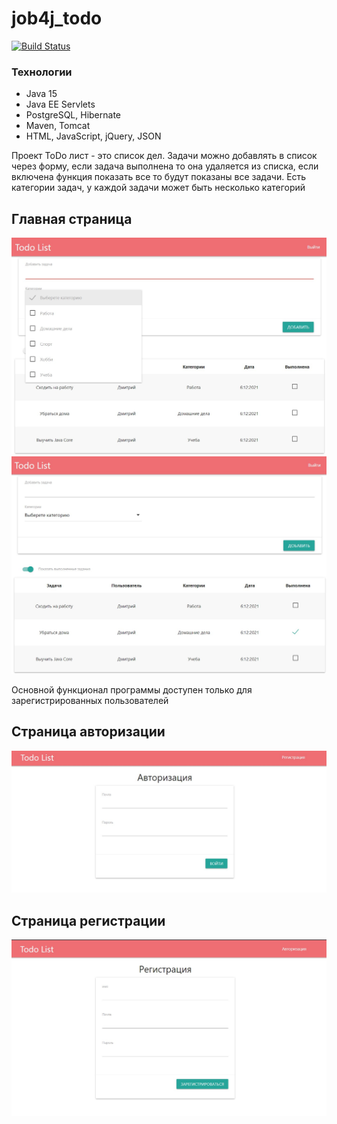 # job4j_todo
[![Build Status](https://app.travis-ci.com/demonick82/job4j_todo.svg?branch=master)](https://app.travis-ci.com/demonick82/job4j_todo)
 
 
### Технологии 
+ Java 15
+ Java EE Servlets
+ PostgreSQL, Hibernate
+ Maven, Tomcat
+ HTML, JavaScript, jQuery, JSON

Проект ToDo лист - это список дел. Задачи можно добавлять в список через форму, 
если задача выполнена то она удаляется из списка, если включена функция показать 
все то будут показаны все задачи. Есть категории задач, у каждой задачи может быть несколько категорий

## Главная страница

![ScreenShot](img/3.jpg "index.html")
![ScreenShot](img/4.jpg "index.html")


Основной функционал программы доступен только для зарегистрированных пользователей 

## Страница авторизации

![ScreenShot](img/1.jpg "login.html")

## Страница регистрации

![ScreenShot](img/2.jpg "registr.html")
